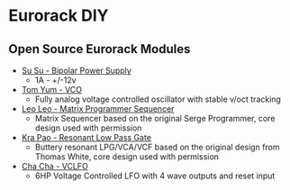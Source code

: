 # Eurorack DIY
## Open Source Eurorack Modules
* [Su Su - Bipolar Power Supply](https://github.com/musicdevghost/eurorack/tree/main/SU%20SU%20-%20POWER%20SUPPLY)
  * 1A - +/-12v
* [Tom Yum - VCO](https://github.com/musicdevghost/eurorack/tree/main/TOM%20YUM%20-%20VCO)
  * Fully analog voltage controlled oscillator with stable v/oct tracking
* [Leo Leo - Matrix Programmer Sequencer](https://github.com/musicdevghost/eurorack/tree/main/LEO%20LEO%20-%20MATRIX%20STAGE%20PROGRAMMER)
  * Matrix Sequencer based on the original Serge Programmer, core design used with permission
* [Kra Pao - Resonant Low Pass Gate](https://github.com/musicdevghost/eurorack/tree/main/KRA%20PAO%20-%20RESONANT%20LOW%20PASS%20GATE)
  * Buttery resonant LPG/VCA/VCF based on the original design from Thomas White, core design used with permission
* [Cha Cha - VCLFO](https://github.com/musicdevghost/eurorack/tree/main/Cha%20Cha%20-%20VCLFO)
  * 6HP Voltage Controlled LFO with 4 wave outputs and reset input
